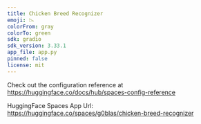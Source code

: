 ```yaml
---
title: Chicken Breed Recognizer
emoji: 📉
colorFrom: gray
colorTo: green
sdk: gradio
sdk_version: 3.33.1
app_file: app.py
pinned: false
license: mit
---
```


Check out the configuration reference at https://huggingface.co/docs/hub/spaces-config-reference <br/>

HuggingFace Spaces App Url: https://huggingface.co/spaces/g0blas/chicken-breed-recognizer 
